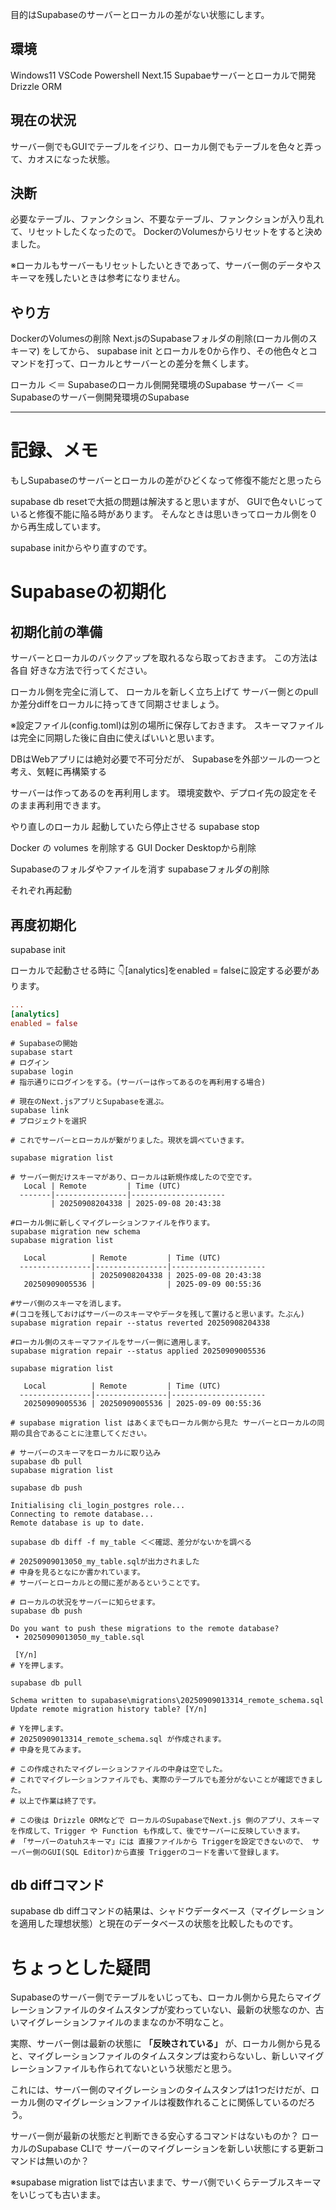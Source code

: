 <!--
title:   Supabaseをサーバーでもローカルでも弄り倒して、リセットしたくなった時(でも設定や環境変数、パスワードはそのまま使いたい場合)の記録
tags:    Next.js,PowerShell,Supabase,VSCode
id:      9a1fa0b9160daa741acc
private: false
-->
目的はSupabaseのサーバーとローカルの差がない状態にします。

## 環境
Windows11
VSCode Powershell
Next.15
Supabaeサーバーとローカルで開発
Drizzle ORM

## 現在の状況
サーバー側でもGUIでテーブルをイジり、ローカル側でもテーブルを色々と弄って、カオスになった状態。

## 決断
必要なテーブル、ファンクション、不要なテーブル、ファンクションが入り乱れて、リセットしたくなったので。
DockerのVolumesからリセットをすると決めました。

※ローカルもサーバーもリセットしたいときであって、サーバー側のデータやスキーマを残したいときは参考になりません。

## やり方
DockerのVolumesの削除
Next.jsのSupabaseフォルダの削除(ローカル側のスキーマ)
をしてから、
supabase init とローカルを0から作り、その他色々とコマンドを打って、ローカルとサーバーとの差分を無くします。

ローカル ＜＝ Supabaseのローカル側開発環境のSupabase
サーバー ＜＝ Supabaseのサーバー側開発環境のSupabase

---

# 記録、メモ

もしSupabaseのサーバーとローカルの差がひどくなって修復不能だと思ったら

supabase db resetで大抵の問題は解決すると思いますが、
GUIで色々いじっていると修復不能に陥る時があります。
そんなときは思いきってローカル側を０から再生成しています。

supabase initからやり直すのです。


# Supabaseの初期化

## 初期化前の準備

サーバーとローカルのバックアップを取れるなら取っておきます。
この方法は各自 好きな方法で行ってください。

ローカル側を完全に消して、
ローカルを新しく立ち上げて
サーバー側とのpullか差分diffをローカルに持ってきて同期させましょう。

※設定ファイル(config.toml)は別の場所に保存しておきます。
スキーマファイルは完全に同期した後に自由に使えばいいと思います。


DBはWebアプリには絶対必要で不可分だが、
Supabaseを外部ツールの一つと考え、気軽に再構築する

サーバーは作ってあるのを再利用します。
環境変数や、デプロイ先の設定をそのまま再利用できます。

やり直しのローカル
起動していたら停止させる
supabase stop

Docker の volumes を削除する
GUI Docker Desktopから削除

Supabaseのフォルダやファイルを消す
supabaseフォルダの削除

それぞれ再起動

## 再度初期化
supabase init

ローカルで起動させる時に
👇[analytics]をenabled = falseに設定する必要があります。

```config.toml
...
[analytics]
enabled = false

```

```terminal
# Supabaseの開始
supabase start
# ログイン
supabase login
# 指示通りにログインをする。(サーバーは作ってあるのを再利用する場合)

# 現在のNext.jsアプリとSupabaseを選ぶ。
supabase link
# プロジェクトを選択

# これでサーバーとローカルが繋がりました。現状を調べていきます。

```

```terminal
supabase migration list

# サーバー側だけスキーマがあり、ローカルは新規作成したので空です。
   Local | Remote         | Time (UTC)
  -------|----------------|---------------------
         | 20250908204338 | 2025-09-08 20:43:38

#ローカル側に新しくマイグレーションファイルを作ります。
supabase migration new schema
supabase migration list

   Local          | Remote         | Time (UTC)
  ----------------|----------------|---------------------
                  | 20250908204338 | 2025-09-08 20:43:38
   20250909005536 |                | 2025-09-09 00:55:36

#サーバ側のスキーマを消します。
#(ココを残しておけばサーバーのスキーマやデータを残して置けると思います。たぶん)
supabase migration repair --status reverted 20250908204338

#ローカル側のスキーマファイルをサーバー側に適用します。
supabase migration repair --status applied 20250909005536

supabase migration list

   Local          | Remote         | Time (UTC)
  ----------------|----------------|---------------------
   20250909005536 | 20250909005536 | 2025-09-09 00:55:36

# supabase migration list はあくまでもローカル側から見た サーバーとローカルの同期の具合であることに注意してください。

# サーバーのスキーマをローカルに取り込み
supabase db pull
supabase migration list

supabase db push

Initialising cli_login_postgres role...
Connecting to remote database...
Remote database is up to date.

supabase db diff -f my_table ＜＜確認、差分がないかを調べる

# 20250909013050_my_table.sqlが出力されました
# 中身を見るとなにか書かれています。
# サーバーとローカルとの間に差があるということです。

# ローカルの状況をサーバーに知らせます。
supabase db push

Do you want to push these migrations to the remote database?
 • 20250909013050_my_table.sql

 [Y/n]
# Yを押します。

supabase db pull

Schema written to supabase\migrations\20250909013314_remote_schema.sql
Update remote migration history table? [Y/n]

# Yを押します。
# 20250909013314_remote_schema.sql が作成されます。
# 中身を見てみます。

# この作成されたマイグレーションファイルの中身は空でした。
# これでマイグレーションファイルでも、実際のテーブルでも差分がないことが確認できました。
# 以上で作業は終了です。

# この後は Drizzle ORMなどで ローカルのSupabaseでNext.js 側のアプリ、スキーマを作成して、Trigger や Function も作成して、後でサーバーに反映していきます。
# 「サーバーのatuhスキーマ」には 直接ファイルから Triggerを設定できないので、 サーバー側のGUI(SQL Editor)から直接 Triggerのコードを書いて登録します。

```

## db diffコマンド

supabase db diffコマンドの結果は、シャドウデータベース（マイグレーションを適用した理想状態）と現在のデータベースの状態を比較したものです。

# ちょっとした疑問

Supabaseのサーバー側でテーブルをいじっても、ローカル側から見たらマイグレーションファイルのタイムスタンプが変わっていない、最新の状態なのか、古いマイグレーションファイルのままなのか不明なこと。

実際、サーバー側は最新の状態に **「反映されている」** が、ローカル側から見ると、マイグレーションファイルのタイムスタンプは変わらないし、新しいマイグレーションファイルも作られてないという状態だと思う。

これには、サーバー側のマイグレーションのタイムスタンプは1つだけだが、ローカル側のマイグレーションファイルは複数作れることに関係しているのだろう。

サーバー側が最新の状態だと判断できる安心するコマンドはないものか？
ローカルのSupabase CLIで サーバーのマイグレーションを新しい状態にする更新コマンドは無いのか？

※supabase migration listでは古いままで、サーバ側でいくらテーブルスキーマをいじっても古いまま。
